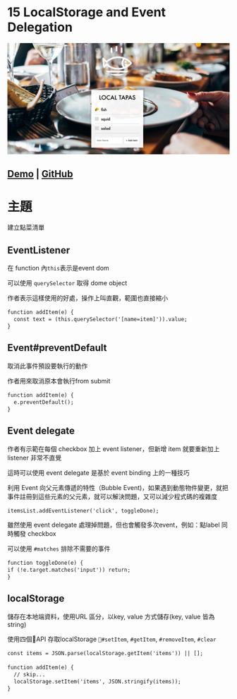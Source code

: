 # **15 LocalStorage and Event Delegation**
<!-- ![](../images/15_LocalStorage_and_Event_Delegation.jpg) -->
<img width="800" alt="15_LocalStorage_and_Event_Delegation" src="../images/15_LocalStorage_and_Event_Delegation.jpg">

## [Demo](https://jamestong10.github.io/Javascript30/15_LocalStorage_and_Event_Delegation/index.html) | [GitHub](https://github.com/jamestong10/Javascript30/tree/master/15_LocalStorage_and_Event_Delegation)

# 主題

建立點菜清單

## EventListener

在 function 內`this`表示是event dom

可以使用 `querySelector` 取得 dome object

作者表示這樣使用的好處，操作上叫直觀，範圍也直接縮小

```
function addItem(e) {
  const text = (this.querySelector('[name=item]')).value;
}
```

## Event#preventDefault

取消此事件預設要執行的動作

作者用來取消原本會執行from submit

```
function addItem(e) {
  e.preventDefault();
}
```

## Event delegate

作者有示範在每個 checkbox 加上 event listener，但新增 item 就要重新加上listener 非常不直覺

這時可以使用 event delegate 是基於 event binding 上的一種技巧

利用 Event 向父元素傳遞的特性（Bubble Event)，如果遇到動態物件變更，就把事件註冊到這些元素的父元素，就可以解決問題，又可以減少程式碼的複雜度

```
itemsList.addEventListener('click', toggleDone);
```

雖然使用 event delegate 處理掉問題，但也會觸發多次event，例如：點label 同時觸發 checkbox

可以使用 `#matches` 排除不需要的事件

```
function toggleDone(e) {
if (!e.target.matches('input')) return;
}
```

## localStorage

儲存在本地端資料，使用URL 區分，以key, value 方式儲存(key, value 皆為 string)

使用四個API 存取localStorage
`#setItem`, `#getItem`, `#removeItem`, `#clear`

```
const items = JSON.parse(localStorage.getItem('items')) || [];

function addItem(e) {
  // skip...
  localStorage.setItem('items', JSON.stringify(items));
}
```